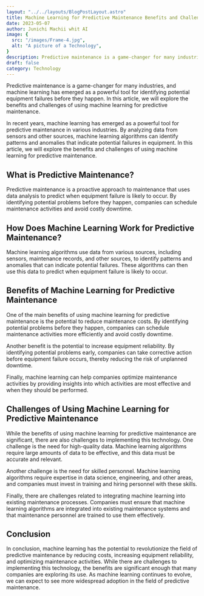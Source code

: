 ```yaml
---
layout: "../../layouts/BlogPostLayout.astro"
title: Machine Learning for Predictive Maintenance Benefits and Challenges
date: 2023-05-07
author: Junichi Machii whit AI
image: {
  src: "/images/Frame-4.jpg",
  alt: "A picture of a Technology",
}
description: Predictive maintenance is a game-changer for many industries, and machine learning has emerged as a powerful tool for identifying potential equipment failures before they happen. In this article, we will explore the benefits and challenges of using machine learning for predictive maintenance.
draft: false
category: Technology
---
```


Predictive maintenance is a game-changer for many industries, and machine learning has emerged as a powerful tool for identifying potential equipment failures before they happen. In this article, we will explore the benefits and challenges of using machine learning for predictive maintenance.

In recent years, machine learning has emerged as a powerful tool for predictive maintenance in various industries. By analyzing data from sensors and other sources, machine learning algorithms can identify patterns and anomalies that indicate potential failures in equipment. In this article, we will explore the benefits and challenges of using machine learning for predictive maintenance.

## What is Predictive Maintenance?

Predictive maintenance is a proactive approach to maintenance that uses data analysis to predict when equipment failure is likely to occur. By identifying potential problems before they happen, companies can schedule maintenance activities and avoid costly downtime.

## How Does Machine Learning Work for Predictive Maintenance?

Machine learning algorithms use data from various sources, including sensors, maintenance records, and other sources, to identify patterns and anomalies that can indicate potential failures. These algorithms can then use this data to predict when equipment failure is likely to occur.

## Benefits of Machine Learning for Predictive Maintenance

One of the main benefits of using machine learning for predictive maintenance is the potential to reduce maintenance costs. By identifying potential problems before they happen, companies can schedule maintenance activities more efficiently and avoid costly downtime.

Another benefit is the potential to increase equipment reliability. By identifying potential problems early, companies can take corrective action before equipment failure occurs, thereby reducing the risk of unplanned downtime.

Finally, machine learning can help companies optimize maintenance activities by providing insights into which activities are most effective and when they should be performed.

## Challenges of Using Machine Learning for Predictive Maintenance

While the benefits of using machine learning for predictive maintenance are significant, there are also challenges to implementing this technology. One challenge is the need for high-quality data. Machine learning algorithms require large amounts of data to be effective, and this data must be accurate and relevant.

Another challenge is the need for skilled personnel. Machine learning algorithms require expertise in data science, engineering, and other areas, and companies must invest in training and hiring personnel with these skills.

Finally, there are challenges related to integrating machine learning into existing maintenance processes. Companies must ensure that machine learning algorithms are integrated into existing maintenance systems and that maintenance personnel are trained to use them effectively.

## Conclusion

In conclusion, machine learning has the potential to revolutionize the field of predictive maintenance by reducing costs, increasing equipment reliability, and optimizing maintenance activities. While there are challenges to implementing this technology, the benefits are significant enough that many companies are exploring its use. As machine learning continues to evolve, we can expect to see more widespread adoption in the field of predictive maintenance.